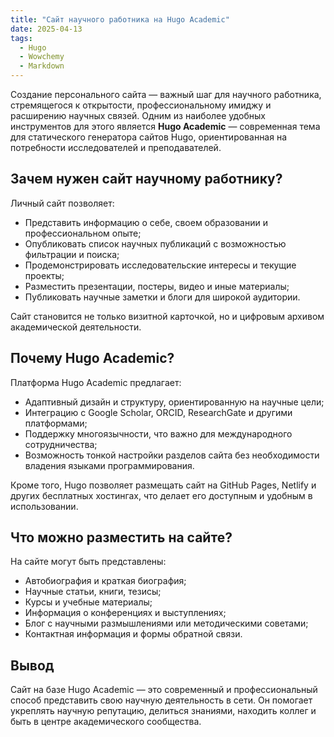 ```yaml
---
title: "Сайт научного работника на Hugo Academic"
date: 2025-04-13
tags:
  - Hugo
  - Wowchemy
  - Markdown
---
```


Создание персонального сайта — важный шаг для научного работника, стремящегося к открытости, профессиональному имиджу и расширению научных связей. Одним из наиболее удобных инструментов для этого является **Hugo Academic** — современная тема для статического генератора сайтов Hugo, ориентированная на потребности исследователей и преподавателей.

## Зачем нужен сайт научному работнику?

Личный сайт позволяет:

- Представить информацию о себе, своем образовании и профессиональном опыте;
- Опубликовать список научных публикаций с возможностью фильтрации и поиска;
- Продемонстрировать исследовательские интересы и текущие проекты;
- Разместить презентации, постеры, видео и иные материалы;
- Публиковать научные заметки и блоги для широкой аудитории.

Сайт становится не только визитной карточкой, но и цифровым архивом академической деятельности.

## Почему Hugo Academic?

Платформа Hugo Academic предлагает:

- Адаптивный дизайн и структуру, ориентированную на научные цели;
- Интеграцию с Google Scholar, ORCID, ResearchGate и другими платформами;
- Поддержку многоязычности, что важно для международного сотрудничества;
- Возможность тонкой настройки разделов сайта без необходимости владения языками программирования.

Кроме того, Hugo позволяет размещать сайт на GitHub Pages, Netlify и других бесплатных хостингах, что делает его доступным и удобным в использовании.

## Что можно разместить на сайте?

На сайте могут быть представлены:

- Автобиография и краткая биография;
- Научные статьи, книги, тезисы;
- Курсы и учебные материалы;
- Информация о конференциях и выступлениях;
- Блог с научными размышлениями или методическими советами;
- Контактная информация и формы обратной связи.

## Вывод

Сайт на базе Hugo Academic — это современный и профессиональный способ представить свою научную деятельность в сети. Он помогает укреплять научную репутацию, делиться знаниями, находить коллег и быть в центре академического сообщества.

